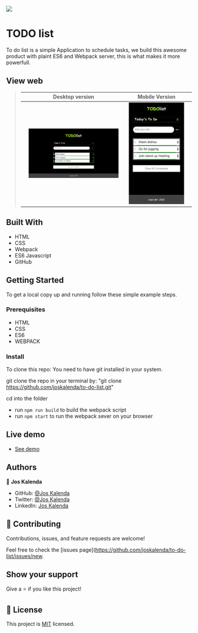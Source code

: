 ![](https://img.shields.io/badge/Microverse-blueviolet)

# TODO list

  To do list is a simple Application to schedule tasks, we build this awesome product with plaint ES6 and Webpack server, this is what makes it more powerfull.

 ## View web

> || Desktop version || Mobile Version ||
> |-|---------|-|---------|-|
> || ![Screenshot1](/asset/desk.png) || ![screen2](/asset/mobile.png) || 
## Built With

- HTML
- CSS
- Webpack
- ES6 Javascript
- GitHub

## Getting Started

To get a local copy up and running follow these simple example steps.

### Prerequisites

- HTML
- CSS
- ES6 
- WEBPACK

### Install

To clone this repo: You need to have git installed in your system.

git clone the repo in your terminal by: "git clone https://github.com/joskalenda/to-do-list.git"

cd into the folder

- run `npm run build` to build the webpack script
- run `npm start` to run the webpack sever on your browser

## Live demo

- [See demo](https://joskalenda.github.io/to-do-list/dist/)
## Authors

👤 **Jos Kalenda**

- GitHub: [@Jos Kalenda](https://github.com/)
- Twitter: [@Jos Kalenda](https://twitter.com/)
- LinkedIn: [Jos Kalenda](https://www.linkedin.com/)

## 🤝 Contributing

Contributions, issues, and feature requests are welcome!

Feel free to check the [issues page](https://github.com/joskalenda/to-do-list/issues/new.

## Show your support

Give a ⭐️ if you like this project!

## 📝 License

This project is [MIT](./MIT.md) licensed.

